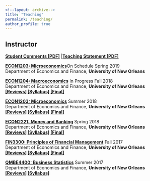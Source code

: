 ```yaml
---
<!--layout: archive-->
title: "Teaching"
permalink: /teaching/
author_profile: true
---
```

## Instructor

<b>[Student Comments [PDF]](/files/studentcomment.pdf)</b>
|<b>[Teaching Statement [PDF]](/files/teaching.pdf)</b>

<b>[ECON1203: Microeconomics](http://www.uno.edu/registrar/catalog/1617catalog/courses-of-instruction/ECON.aspx)</b>On Schedule Spring 2019<br>
Department of Economics and Finance, <b>University of New Orleans</b><br>


<b>[ECON1204: Macroeconomics](http://www.uno.edu/registrar/catalog/1617catalog/courses-of-instruction/ECON.aspx)</b> In Progress Fall 2018<br>
Department of Economics and Finance, <b>University of New Orleans</b><br>
<b>[[Reviews]](econ1204) [[Syllabus]](/files/syllabusecon1204.pdf) [[Final]](/files/finalecon1204.pdf)</b>

<b>[ECON1203: Microeconomics](http://www.uno.edu/registrar/catalog/1617catalog/courses-of-instruction/ECON.aspx)</b> Summer 2018<br>
Department of Economics and Finance, <b>University of New Orleans</b><br>
<b>[[Reviews]](econ1203) [[Syllabus]](/files/syllabusecon1203.pdf) [[Final]](/files/finalecon1203.pdf)</b>

<b>[ECON2221: Money and Banking](http://www.uno.edu/registrar/catalog/1617catalog/courses-of-instruction/ECON.aspx)</b> Spring 2018<br>
Department of Economics and Finance, <b>University of New Orleans</b><br>
<b>[[Reviews]](econ2221) [[Syllabus]](/files/syllabusecon2221.pdf) [[Final]](/files/finalecon2221.pdf)</b>

<b>[FIN3300: Principles of Financial Management](http://www.uno.edu/registrar/catalog/1617catalog/courses-of-instruction/FIN.aspx)</b> Fall 2017<br>
Department of Economics and Finance, <b>University of New Orleans</b><br>
<b>[[Reviews]](fin3300) [[Syllabus]](/files/syllabusfin3300.pdf) [[Final]](/files/finalfin3300.pdf)</b>

<b>[QMBE4400: Business Statistics](http://www.uno.edu/registrar/catalog/1617catalog/courses-of-instruction/QMBE.aspx)</b> Summer 2017<br>
Department of Economics and Finance, <b>University of New Orleans</b><br>
<b>[[Reviews]](qmbe4400) [[Syllabus]](/files/syllabusqmbe4400.pdf)</b>
